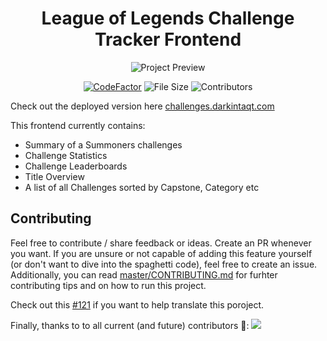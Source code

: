 <div align="center">
  <h1>League of Legends Challenge Tracker Frontend</h1>

![Project Preview](https://lolcdn.darkintaqt.com/cdn/challenge-preview.png "Project Preview")
  
[![CodeFactor](https://www.codefactor.io/repository/github/darkintaqt/challenges/badge?style=for-the-badge)](https://www.codefactor.io/repository/github/darkintaqt/challenges)
![File Size](https://img.shields.io/github/languages/code-size/DarkIntaqt/challenges?style=for-the-badge)
![Contributors](https://img.shields.io/github/contributors-anon/darkintaqt/challenges?style=for-the-badge)
</div>

Check out the deployed version here [challenges.darkintaqt.com](https://challenges.darkintaqt.com/)

This frontend currently contains:
* Summary of a Summoners challenges
* Challenge Statistics
* Challenge Leaderboards
* Title Overview
* A list of all Challenges sorted by Capstone, Category etc

## Contributing
Feel free to contribute / share feedback or ideas. Create an PR whenever you want. If you are unsure or not capable of adding this feature yourself (or don't want to dive into the spaghetti code), feel free to create an issue. 
Additionally, you can read [master/CONTRIBUTING.md](https://github.com/DarkIntaqt/challenges/blob/master/CONTRIBUTING.md) for furhter contributing tips and on how to run this project. 

Check out this [#121](https://github.com/DarkIntaqt/challenges/issues/121) if you want to help translate this poroject. 

Finally, thanks to to all current (and future) contributors 🎉: 
<a href="https://github.com/darkintaqt/challenges/graphs/contributors">
  <img src="https://contrib.rocks/image?repo=darkintaqt/challenges" />
</a>
